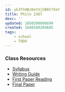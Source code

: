 ```yaml
---
id: ykJFSHBzDetVjhB8t7XeY
title: Philo 2367
desc: ''
updated: 1650398806699
created: 1640160284685
tags: 
    - school
    - TODO
---
```


### Class Resources
- [Syllabus](/assets/spr22/philos/philos2367.pdf)
- [Writing Guide](http://www.jimpryor.net/teaching/guidelines/writing.html)
- [First Paper Reading](/assets/spr22/philos/TheEntitlementTheory_Nozick.pdf)
- [Final Paper](/assets/spr22/philos/FinalPaper_CSMPSP2022.pdf)